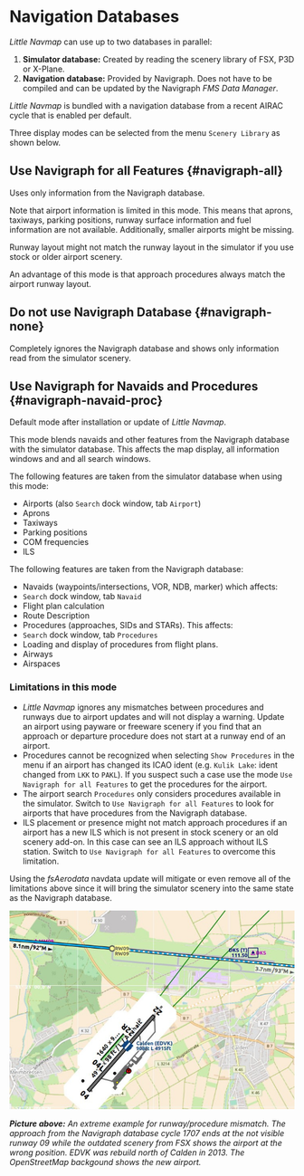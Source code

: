 # Navigation Databases

_Little Navmap_ can use up to two databases in parallel:

1. **Simulator database:** Created by reading the scenery library of FSX, P3D or X-Plane.
2. **Navigation database:** Provided by Navigraph. Does not have to be compiled and can be updated by the Navigraph _FMS Data Manager_.

_Little Navmap_ is bundled with a navigation database from a recent AIRAC cycle that is enabled per default.

Three display modes can be selected from the menu `Scenery Library` as shown below.

## Use Navigraph for all Features {#navigraph-all}

Uses only information from the Navigraph database.

Note that airport information is limited in this mode. This means that aprons, taxiways, parking positions, runway surface information and fuel information are not available. Additionally, smaller airports might be missing.

Runway layout might not match the runway layout in the simulator if you use stock or older airport scenery.

An advantage of this mode is that approach procedures always match the airport runway layout.

## Do not use Navigraph Database {#navigraph-none}

Completely ignores the Navigraph database and shows only information read from the simulator scenery.

## Use Navigraph for Navaids and Procedures {#navigraph-navaid-proc}

Default mode after installation or update of _Little Navmap_.

This mode blends navaids and other features from the Navigraph database with the simulator database. This affects the map display, all information windows and and all search windows.

The following features are taken from the simulator database when using this mode:

* Airports \(also `Search` dock window, tab `Airport`\)
* Aprons
* Taxiways
* Parking positions
* COM frequencies
* ILS

The following features are taken from the Navigraph database:

* Navaids \(waypoints/intersections, VOR, NDB, marker\) which affects:
 * `Search` dock window, tab `Navaid`
 * Flight plan calculation
 * Route Description
* Procedures \(approaches, SIDs and STARs\). This affects:
 * `Search` dock window, tab `Procedures`
 * Loading and display of procedures from flight plans.
* Airways
* Airspaces

### Limitations in this mode

* _Little Navmap_ ignores any mismatches between procedures and runways due to airport updates and will not display a warning. Update an airport using payware or freeware scenery if you find that an approach or departure procedure does not start at a runway end of an airport.
* Procedures cannot be recognized when selecting `Show Procedures` in the menu if an airport has changed its ICAO ident \(e.g. `Kulik Lake`: ident changed from `LKK` to `PAKL`\). If you suspect such a case use the mode `Use Navigraph for all Features` to get the procedures for the airport.
* The airport search `Procedures` only considers procedures available in the simulator. Switch to `Use Navigraph for all Features` to look for airports that have procedures from the Navigraph database.
* ILS placement or presence might not match approach procedures if an airport has a new ILS which is not present in stock scenery or an old scenery add-on. In this case can see an ILS approach without ILS station. Switch to `Use Navigraph for all Features` to overcome this limitation.

Using the _fsAerodata_ navdata update will mitigate or even remove all of the limitations above since it will bring the simulator scenery into the same state as the Navigraph database.

![Approach Procedure Mismatch](../images/procedure_mismatch.jpg "Approach Procedure Mismatch")

_**Picture above:** An extreme example for runway/procedure mismatch. The approach from the Navigraph database cycle 1707 ends at the not visible runway 09 while the outdated scenery from FSX shows the airport at the wrong position. EDVK was rebuild north of Calden in 2013. The OpenStreetMap backgound shows the new airport._

